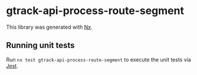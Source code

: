# gtrack-api-process-route-segment

This library was generated with [Nx](https://nx.dev).

## Running unit tests

Run `nx test gtrack-api-process-route-segment` to execute the unit tests via [Jest](https://jestjs.io).
